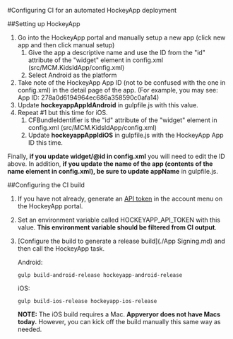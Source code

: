 #Configuring CI for an automated HockeyApp deployment

##Setting up HockeyApp

1. Go into the HockeyApp portal and manually setup a new app (click new app and then click manual setup)
    1. Give the app a descriptive name and use the ID from the "id" attribute of the "widget" element in config.xml (src/MCM.KidsIdApp/config.xml)
    2. Select Android as the platform
2. Take note of the HockeyApp App ID (not to be confused with the one in config.xml) in the detail page of the app. (For example, you may see: App ID:
278a0d6194964ec686a358590c0afa14)
3. Update **hockeyappAppIdAndroid** in gulpfile.js with this value.
3. Repeat #1 but this time for iOS. 
    1. CFBundleIdentifier is the "id" attribute of the "widget" element in config.xml (src/MCM.KidsIdApp/config.xml)
    2. Update **hockeyappAppIdiOS** in gulpfile.js with the HockeyApp App ID this time.

Finally, **if you update widget/@id in config.xml** you will need to edit the ID above. In addition, **if you update the name of the app (contents of the name element in config.xml), be sure to update appName** in gulpfile.js.

##Configuring the CI build

1. If you have not already, generate an [API token](https://rink.hockeyapp.net/manage/auth_tokens) in the account menu on the HockeyApp portal.
2. Set an environment variable called HOCKEYAPP_API_TOKEN with this value. **This environment variable should be filtered from CI output**.
3. [Configure the build to generate a release build](./App Signing.md) and then call the HockeyApp task.

    Android:
    ```
    gulp build-android-release hockeyapp-android-release
    ```

    iOS:
    ```
    gulp build-ios-release hockeyapp-ios-release
    ```
    **NOTE:** The iOS build requires a Mac. **Appveryor does not have Macs today.** However, you can kick off the build manually this same way as needed.    
